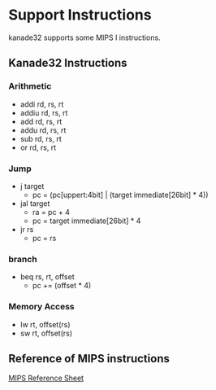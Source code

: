 # Support Instructions
kanade32 supports some MIPS I instructions.

## Kanade32 Instructions

### Arithmetic
- addi rd, rs, rt
- addiu rd, rs, rt
- add rd, rs, rt
- addu rd, rs, rt
- sub rd, rs, rt
- or rd, rs, rt

### Jump
- j target
    - pc = (pc[uppert:4bit] | (target immediate[26bit] * 4))
- jal target
    - ra = pc + 4
    - pc = target immediate[26bit] * 4
- jr rs
    - pc = rs

### branch
- beq rs, rt, offset
    - pc += (offset * 4)

### Memory Access
- lw rt, offset(rs)
- sw rt, offset(rs)


## Reference of MIPS instructions
[MIPS Reference Sheet](http://www2.engr.arizona.edu/~ece369/Resources/spim/MIPSReference.pdf)
